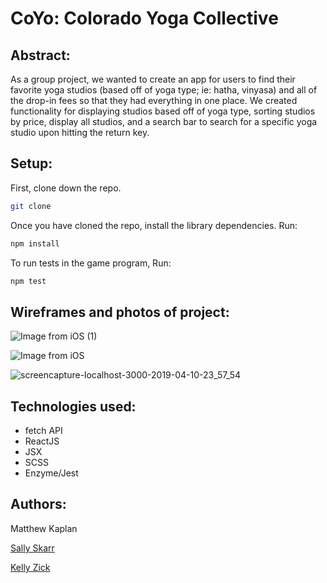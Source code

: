 # CoYo: Colorado Yoga Collective

## Abstract:

As a group project, we wanted to create an app for users to find their favorite yoga studios (based off of yoga type; ie: hatha, vinyasa) and all of the drop-in fees so that they had everything in one place. We created functionality for displaying studios based off of yoga type, sorting studios by price, display all studios, and a search bar to search for a specific yoga studio upon hitting the return key. 


## Setup:

First, clone down the repo.

```bash
git clone 
```

Once you have cloned the repo, install the library dependencies. Run:

```bash
npm install
```
To run tests in the game program, Run:
```bash
npm test
```

## Wireframes and photos of project:

![Image from iOS (1)](https://user-images.githubusercontent.com/40863560/55840512-dab94c00-5ae8-11e9-8668-dead5f46e172.jpg)

![Image from iOS](https://user-images.githubusercontent.com/40863560/55840516-dd1ba600-5ae8-11e9-8d20-af467fc340d0.jpg)

![screencapture-localhost-3000-2019-04-10-23_57_54](https://user-images.githubusercontent.com/40863560/55934082-bf376980-5bec-11e9-8c54-fc62890e1509.jpg)

## Technologies used:

* fetch API 
* ReactJS 
* JSX 
* SCSS
* Enzyme/Jest

## Authors:

Matthew Kaplan

[Sally Skarr](https://github.com/SallyH3)

[Kelly Zick](https://github.com/misskelly)
